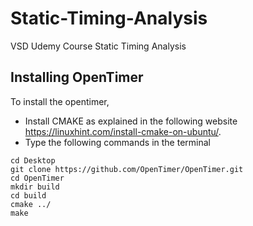 # Static-Timing-Analysis
VSD Udemy Course Static Timing Analysis
## Installing OpenTimer
To install the opentimer, 
  - Install CMAKE as explained in the following website https://linuxhint.com/install-cmake-on-ubuntu/.
  - Type the following commands in the terminal
```
cd Desktop
git clone https://github.com/OpenTimer/OpenTimer.git
cd OpenTimer
mkdir build
cd build
cmake ../
make 
```
